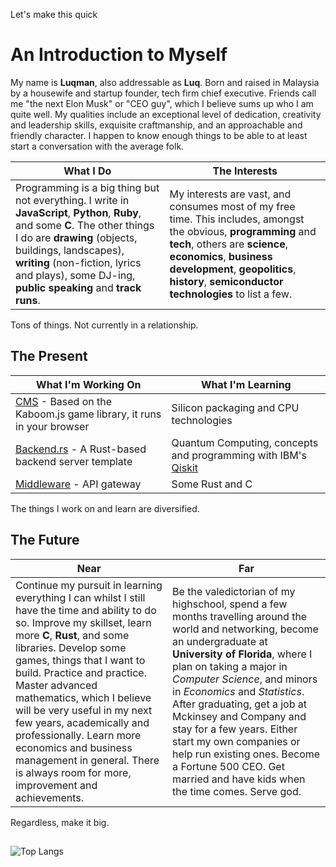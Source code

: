 Let's make this quick

# An Introduction to Myself

My name is **Luqman**, also addressable as **Luq**. Born and raised in Malaysia by a housewife and startup founder, tech firm chief executive. Friends call me "the next Elon Musk" or "CEO guy", which I believe sums up who I am quite well. My qualities include an exceptional level of dedication, creativity and leadership skills, exquisite craftmanship, and an approachable and friendly character. I happen to know enough things to be able to at least start a conversation with the average folk. 

| What I Do | The Interests |
|-----------|---------------|
| Programming is a big thing but not everything. I write in **JavaScript**, **Python**, **Ruby**, and some **C**. The other things I do are **drawing** (objects, buildings, landscapes), **writing** (non-fiction, lyrics and plays), some DJ-ing, **public speaking** and **track runs**. | My interests are vast, and consumes most of my free time. This includes, amongst the obvious, **programming** and **tech**, others are **science**, **economics**, **business development**, **geopolitics**, **history**, **semiconductor technologies** to list a few. |

Tons of things. Not currently in a relationship.

## The Present

| What I'm Working On | What I'm Learning |
|----------------------------|-------------------|
| [CMS](https://github.com/luqmanually/CMS) - Based on the Kaboom.js game library, it runs in your browser | Silicon packaging and CPU technologies |
| [Backend.rs](https://github.com/luqmanually/Backend.rs) - A Rust-based backend server template | Quantum Computing, concepts and programming with IBM's [Qiskit](https://github.com/Qiskit/qiskit) |
| [Middleware](https://github.com/luqmanually/Middleware) - API gateway | Some Rust and C |

The things I work on and learn are diversified.

## The Future

| Near  | Far  |
|-------|------|
| Continue my pursuit in learning everything I can whilst I still have the time and ability to do so. Improve my skillset, learn more **C**, **Rust**, and some libraries. Develop some games, things that I want to build. Practice and practice. Master advanced mathematics, which I believe will be very useful in my next few years, academically and professionally. Learn more economics and business management in general. There is always room for more, improvement and achievements. | Be the valedictorian of my highschool, spend a few months travelling around the world and networking, become an undergraduate at **University of Florida**, where I plan on taking a major in *Computer Science*, and minors in *Economics* and *Statistics*. After graduating, get a job at Mckinsey and Company and stay for a few years. Either start my own companies or help run existing ones. Become a Fortune 500 CEO. Get married and have kids when the time comes. Serve god. |

Regardless, make it big.

## 
![Top Langs](https://github-readme-stats.vercel.app/api/top-langs/?username=luqmanually&layout=compact&theme=github_dark&card_width=1050&langs_count=6)
